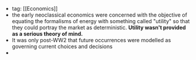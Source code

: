 - tag: [[Economics]]
- the early neoclassical economics were concerned with the objective of equating the formalisms of energy with something called "utility" so that they could portray the market as deterministic. **Utility wasn't provided as a serious theory of mind.** 
- It was only post-WW2 that future occurrences were modelled as governing current choices and decisions 
- 